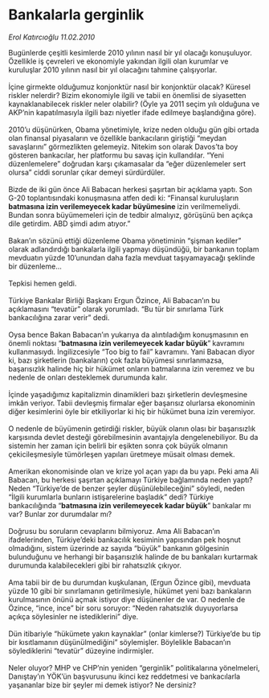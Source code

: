 # Bankalarla gerginlik

*Erol Katırcıoğlu 11.02.2010*

<div class="taraf_structure_2col_1zq">
<div class="margen_n">



 <p>Bugünlerde çeşitli kesimlerde 2010 yılının nasıl bir yıl olacağı konuşuluyor. Özellikle iş çevreleri ve ekonomiyle yakından ilgili olan kurumlar ve kuruluşlar 2010 yılının nasıl bir yıl olacağını tahmine çalışıyorlar. <br/><br/>İçine girmekte olduğumuz konjonktür nasıl bir konjonktür olacak? Küresel riskler nelerdir? Bizim ekonomiyle ilgili ve tabii en önemlisi de siyasetten kaynaklanabilecek riskler neler olabilir? (Öyle ya 2011 seçim yılı olduğuna ve AKP’nin kapatılmasıyla ilgili bazı niyetler ifade edilmeye başlandığına göre). <br/><br/>2010’u düşünürken, Obama yönetimiyle, krize neden olduğu gün gibi ortada olan finansal piyasaların ve özellikle bankacıların giriştiği “meydan savaşlarını” görmezlikten gelemeyiz. Nitekim son olarak Davos’ta boy gösteren bankacılar, her platformu bu savaş için kullandılar. “Yeni düzenlemelere” doğrudan karşı çıkamasalar da “eğer düzenlemeler sert olursa” ciddi sorunlar çıkar demeyi sürdürdüler. <br/><br/>Bizde de iki gün önce Ali Babacan herkesi şaşırtan bir açıklama yaptı. Son G-20 toplantısındaki konuşmasına atfen dedi ki: “Finansal kuruluşların <b>batmasına izin verilemeyecek kadar büyümesine </b>izin verilmemeliydi. Bundan sonra büyümemeleri için de tedbir almalıyız, görüşünü ben açıkça dile getirdim. ABD şimdi adım atıyor.” <br/><br/>Bakan’ın sözünü ettiği düzenleme Obama yönetiminin “şişman kediler” olarak adlandırdığı bankalarla ilgili yapmayı düşündüğü, bir bankanın toplam mevduatın yüzde 10’unundan daha fazla mevduat taşıyamayacağı şeklinde bir düzenleme... <br/><br/>Tepkisi hemen geldi. <br/><br/>Türkiye Bankalar Birliği Başkanı Ergun Özince, Ali Babacan’ın bu açıklamasını “tevatür” olarak yorumladı. “Bu tür bir sınırlama Türk bankacılığına zarar verir” dedi. <br/><br/>Oysa bence Bakan Babacan’ın yukarıya da alıntıladığım konuşmasının en önemli noktası “<b>batmasına izin verilemeyecek kadar büyük</b>”<b> </b>kavramını kullanmasıydı. İngilizcesiyle “Too big to fail” kavramını. Yani Babacan diyor ki, bazı şirketlerin (bankaların) çok fazla büyümesi sınırlanmazsa, başarısızlık halinde hiç bir hükümet onların batmalarına izin veremez ve bu nedenle de onları desteklemek durumunda kalır. <br/><br/>İçinde yaşadığımız kapitalizmin dinamikleri bazı şirketlerin devleşmesine imkân veriyor. Tabii devleşmiş firmalar eğer başarısız olurlarsa ekonominin diğer kesimlerini öyle bir etkiliyorlar ki hiç bir hükümet buna izin veremiyor. <br/><br/>O nedenle de büyümenin getirdiği riskler, büyük olanın olası bir başarısızlık karşısında devlet desteği görebilmesinin avantajıyla dengelenebiliyor. Bu da sistemin her zaman için belirli bir eşikten sonra çok büyük olmanın çekicileşmesiyle tümörleşen yapıları üretmeye müsait olması demek. <br/><br/>Amerikan ekonomisinde olan ve krize yol açan yapı da bu yapı. Peki ama Ali Babacan, bu herkesi şaşırtan açıklamayı Türkiye bağlamında neden yaptı? Neden “Türkiye’de de benzer şeyler düşünülebileceğini” söyledi, neden “İlgili kurumlarla bunların istişarelerine başladık” dedi? Türkiye bankacılığında “<b>batmasına izin verilemeyecek kadar büyük</b>” bankalar mı var? Bunlar zor durumdalar mı? <br/><br/>Doğrusu bu soruların cevaplarını bilmiyoruz. Ama Ali Babacan’ın ifadelerinden, Türkiye’deki bankacılık kesiminin yapısından pek hoşnut olmadığını, sistem üzerinde az sayıda “büyük” bankanın gölgesinin bulunduğunu ve herhangi bir başarısızlık halinde de bu bankaları kurtarmak durumunda kalabilecekleri gibi bir rahatsızlık çıkıyor. <br/><br/>Ama tabii bir de bu durumdan kuşkulanan, (Ergun Özince gibi), mevduata yüzde 10 gibi bir sınırlamanın getirilmesiyle, hükümet yeni bazı bankaların kurulmasının önünü açmak istiyor diye düşünenler de var. O nedenle de Özince, “ince, ince” bir soru soruyor: “Neden rahatsızlık duyuyorlarsa açıkça söylesinler ne istediklerini” diye. <br/><br/>Dün itibariyle “hükümete yakın kaynaklar” (onlar kimlerse?) Türkiye’de bu tip bir kısıtlamanın düşünülmediğini” söylemişler. Böylelikle Babacan’ın söylediklerini “tevatür” düzeyine indirmişler. <br/><br/>Neler oluyor? MHP ve CHP’nin yeniden “gerginlik” politikalarına yönelmeleri, Danıştay’ın YÖK’ün başvurusunu ikinci kez reddetmesi ve bankacılarla yaşananlar bize bir şeyler mi demek istiyor? Ne dersiniz?</p>
<br/>
<br/>
<br/>



<br/>


<div id="taraf_not">
</div>

</div>


</div>
